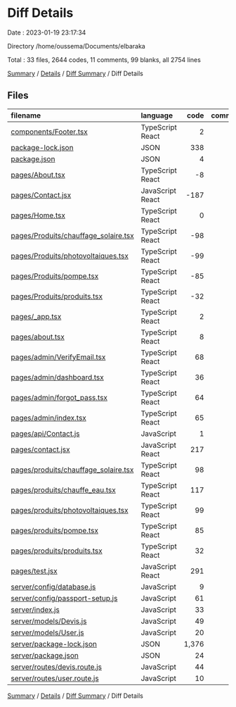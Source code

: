 # Diff Details

Date : 2023-01-19 23:17:34

Directory /home/oussema/Documents/elbaraka

Total : 33 files,  2644 codes, 11 comments, 99 blanks, all 2754 lines

[Summary](results.md) / [Details](details.md) / [Diff Summary](diff.md) / Diff Details

## Files
| filename | language | code | comment | blank | total |
| :--- | :--- | ---: | ---: | ---: | ---: |
| [components/Footer.tsx](/components/Footer.tsx) | TypeScript React | 2 | 0 | 1 | 3 |
| [package-lock.json](/package-lock.json) | JSON | 338 | 0 | 0 | 338 |
| [package.json](/package.json) | JSON | 4 | 0 | 0 | 4 |
| [pages/About.tsx](/pages/About.tsx) | TypeScript React | -8 | 0 | -2 | -10 |
| [pages/Contact.jsx](/pages/Contact.jsx) | JavaScript React | -187 | 0 | -13 | -200 |
| [pages/Home.tsx](/pages/Home.tsx) | TypeScript React | 0 | 0 | 2 | 2 |
| [pages/Produits/chauffage_solaire.tsx](/pages/Produits/chauffage_solaire.tsx) | TypeScript React | -98 | 0 | -9 | -107 |
| [pages/Produits/photovoltaiques.tsx](/pages/Produits/photovoltaiques.tsx) | TypeScript React | -99 | 0 | -10 | -109 |
| [pages/Produits/pompe.tsx](/pages/Produits/pompe.tsx) | TypeScript React | -85 | 0 | -10 | -95 |
| [pages/Produits/produits.tsx](/pages/Produits/produits.tsx) | TypeScript React | -32 | 0 | -13 | -45 |
| [pages/_app.tsx](/pages/_app.tsx) | TypeScript React | 2 | 0 | 0 | 2 |
| [pages/about.tsx](/pages/about.tsx) | TypeScript React | 8 | 0 | 2 | 10 |
| [pages/admin/VerifyEmail.tsx](/pages/admin/VerifyEmail.tsx) | TypeScript React | 68 | 0 | 1 | 69 |
| [pages/admin/dashboard.tsx](/pages/admin/dashboard.tsx) | TypeScript React | 36 | 0 | 5 | 41 |
| [pages/admin/forgot_pass.tsx](/pages/admin/forgot_pass.tsx) | TypeScript React | 64 | 0 | 1 | 65 |
| [pages/admin/index.tsx](/pages/admin/index.tsx) | TypeScript React | 65 | 0 | 4 | 69 |
| [pages/api/Contact.js](/pages/api/Contact.js) | JavaScript | 1 | 0 | 0 | 1 |
| [pages/contact.jsx](/pages/contact.jsx) | JavaScript React | 217 | 0 | 14 | 231 |
| [pages/produits/chauffage_solaire.tsx](/pages/produits/chauffage_solaire.tsx) | TypeScript React | 98 | 0 | 9 | 107 |
| [pages/produits/chauffe_eau.tsx](/pages/produits/chauffe_eau.tsx) | TypeScript React | 117 | 0 | 20 | 137 |
| [pages/produits/photovoltaiques.tsx](/pages/produits/photovoltaiques.tsx) | TypeScript React | 99 | 0 | 10 | 109 |
| [pages/produits/pompe.tsx](/pages/produits/pompe.tsx) | TypeScript React | 85 | 0 | 10 | 95 |
| [pages/produits/produits.tsx](/pages/produits/produits.tsx) | TypeScript React | 32 | 0 | 13 | 45 |
| [pages/test.jsx](/pages/test.jsx) | JavaScript React | 291 | 2 | 20 | 313 |
| [server/config/database.js](/server/config/database.js) | JavaScript | 9 | 0 | 0 | 9 |
| [server/config/passport-setup.js](/server/config/passport-setup.js) | JavaScript | 61 | 5 | 12 | 78 |
| [server/index.js](/server/index.js) | JavaScript | 33 | 4 | 11 | 48 |
| [server/models/Devis.js](/server/models/Devis.js) | JavaScript | 49 | 0 | 3 | 52 |
| [server/models/User.js](/server/models/User.js) | JavaScript | 20 | 0 | 5 | 25 |
| [server/package-lock.json](/server/package-lock.json) | JSON | 1,376 | 0 | 1 | 1,377 |
| [server/package.json](/server/package.json) | JSON | 24 | 0 | 1 | 25 |
| [server/routes/devis.route.js](/server/routes/devis.route.js) | JavaScript | 44 | 0 | 7 | 51 |
| [server/routes/user.route.js](/server/routes/user.route.js) | JavaScript | 10 | 0 | 4 | 14 |

[Summary](results.md) / [Details](details.md) / [Diff Summary](diff.md) / Diff Details